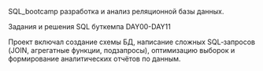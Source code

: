 SQL_bootcamp разработка и анализ реляционной базы данных.

Задания и решения SQL буткемпа DAY00-DAY11

Проект включал создание схемы БД, написание сложных SQL‑запросов (JOIN, агрегатные функции, подзапросы), оптимизацию выборок и формирование аналитических отчётов по данным.
